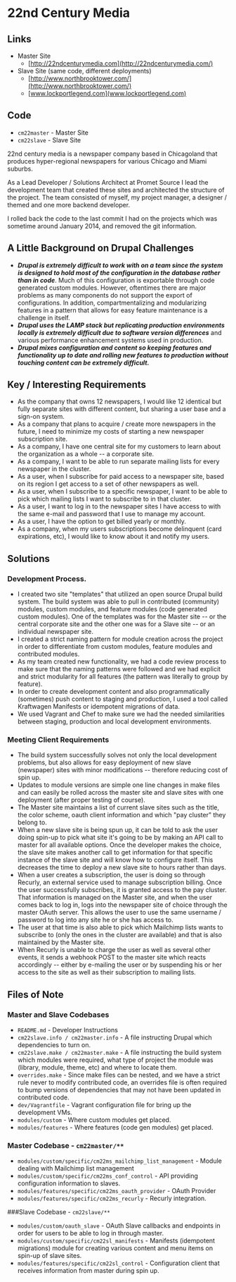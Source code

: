 # 22nd Century Media
## Links
* Master Site
  * [http://22ndcenturymedia.com](http://22ndcenturymedia.com/)
* Slave Site  (same code, different deployments)
	* [http://www.northbrooktower.com/](http://www.northbrooktower.com/) 
	* [www.lockportlegend.com](www.lockportlegend.com) 

## Code
* `cm22master` - Master Site
* `cm22slave` - Slave Site

22nd century media is a newspaper company based in Chicagoland that produces hyper-regional newspapers for various Chicago and Miami suburbs.  

As a Lead Developer / Solutions Architect at Promet Source I lead the development team that created these sites and architected the structure of the project.  The team consisted of myself, my project manager, a designer / themed and one more backend developer.  

I rolled back the code to the last commit I had on the projects which was sometime around January 2014, and removed the git information.  

## A Little Background on Drupal Challenges
* ***Drupal is extremely difficult to work with on a team since the system is designed to hold most of the configuration in the database rather than in code***.  Much of this configuration is exportable through code generated custom modules.  However, oftentimes there are major problems  as many components do not support the export of configurations.  In addition, compartmentalizing and modularizing features in a pattern that allows for easy feature maintenance is a challenge in itself.  
* ***Drupal uses the LAMP stack but replicating production environments locally is extremely difficult due to software version differences*** and various performance enhancement systems used in production.
* ***Drupal mixes configuration and content so keeping features and functionality up to date and rolling new features to production without touching content can be extremely difficult.***

## Key / Interesting Requirements
* As the company that owns 12 newspapers, I would like 12 identical but fully separate sites with different content, but sharing a user base and a sign-on system.
* As a company that plans to acquire / create more newspapers in the future, I need to minimize my costs of starting a new newspaper subscription site.
* As a company, I have one central site for my customers to learn about the organization as a whole -- a corporate site.
* As a company, I want to be able to run separate mailing lists for every newspaper in the cluster.
* As a user, when I subscribe for paid access to a newspaper site, based on its region I get access to a set of other newspapers as well.  
* As a user, when I subscribe to a specific newspaper, I want to be able to pick which mailing lists I want to subscribe to in that cluster.
* As a user, I want to log in to the newspaper sites I have access to with the same e-mail and password that I use to manage my account.
* As a user, I have the option to get billed yearly or monthly.
* As a company, when my users  subscriptions become delinquent (card expirations, etc), I would like to know about it and notify my users.

## Solutions
### Development Process.
* I created two site "templates" that utilized an open source Drupal build system.  The build system was able to pull in contributed (community) modules, custom modules, and feature modules (code generated custom modules).  One of the templates was for the Master site -- or the central corporate site and the other one was for a Slave site -- or an individual newspaper site.  
* I created a strict naming pattern for module creation across the project in order to differentiate from custom modules, feature modules and contributed modules. 
* As my team created new functionality, we had a code review process to make sure that the naming patterns were followed and we had explicit and strict modularity for all features (the pattern was literally to group by feature).
* In order to create development content and also programmatically (sometimes) push content to staging and production, I used a tool called Kraftwagen Manifests or idempotent migrations of data. 
* We used Vagrant and Chef to make sure we had the needed similarities between staging, production and local development environments.

### Meeting Client Requirements
* The build system successfully solves not only the local development problems, but also allows for easy deployment of new slave (newspaper) sites with minor modifications -- therefore reducing cost of spin up.
* Updates to module versions are simple one line changes in make files and can easily be rolled across the master site and slave sites with one deployment (after proper testing of course).
* The Master site maintains a list of current slave sites such as the title, the color scheme, oauth client information and which "pay cluster" they belong to.  
* When a new slave site is being spun up, it can be told to ask the user doing spin-up to pick what site it's going to be by making an API call to master for all available options.  Once the developer makes the choice, the slave site makes another call to get information for that specific instance of the slave site and will know how to configure itself.  This decreases the time to deploy a new slave site to hours rather than days.
* When a user creates a subscription, the user is doing so through Recurly, an external service used to manage subscription billing.  Once the user successfully subscribes, it is granted access to the pay cluster.  That information is managed on the Master site, and when the user comes back to log in, logs into the newspaper site of choice through the master OAuth server. This allows the user to use the same username / password to log into any site he or she has access to.
* The user at that time is also able to pick which Mailchimp lists wants to subscribe to (only the ones in the cluster are available) and that is also maintained by the Master site.
* When Recurly is unable to charge the user as well as several other events, it sends a webhook POST to the master site which reacts accordingly -- either by e-mailing the user or by suspending his or her access to the site as well as their subscription to mailing lists.

## Files of Note
### Master and Slave Codebases
* `README.md` - Developer Instructions
* `cm22slave.info / cm22master.info` - A file instructing Drupal which dependencies to turn on.
* `cm22slave.make / cm22master.make` - A file instructing the build system which modules were required, what type of project the module was (library, module, theme, etc) and where to locate them.
* `overrides.make` - Since make files can be nested, and we have a strict rule never to modify contributed code, an overrides file is often required to bump versions  of dependencies that may not have been updated in contributed code. 
* `dev/Vagrantfile` - Vagrant configuration file for bring up the development VMs.  
* `modules/custom` - Where custom modules get placed.
* `modules/features` - Where features (code gen modules) get placed.

### Master Codebase - `cm22master/**`
* `modules/custom/specific/cm22ms_mailchimp_list_management` - Module dealing with Mailchimp list management
* `modules/custom/specific/cm22ms_conf_control` - API providing configuration information to slaves.
* `modules/features/specific/cm22ms_oauth_provider` - OAuth Provider
*  `modules/features/specific/cm22ms_recurly` - Recurly integration.

###Slave Codebase - `cm22slave/**`

* `modules/custom/oauth_slave` - OAuth Slave callbacks and endpoints in order for users to be able to log in through master.
* `modules/custom/specific/cm22sl_manifests` - Manifests (idempotent migrations) module for creating various content and menu items on spin-up of slave sites.
* `modules/features/specific/cm22sl_control` - Configuration client that receives information from master during spin up.
